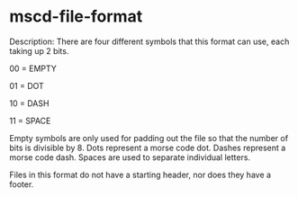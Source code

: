 # mscd-file-format
Description:
There are four different symbols that this format can use, each taking up 2 bits.

00 = EMPTY

01 = DOT

10 = DASH

11 = SPACE


Empty symbols are only used for padding out the file so that the number of bits is divisible by 8.
Dots represent a morse code dot.
Dashes represent a morse code dash. 
Spaces are used to separate individual letters.

Files in this format do not have a starting header, nor does they have a footer.
